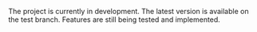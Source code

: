 The project is currently in development.
The latest version is available on the test branch.
Features are still being tested and implemented.
